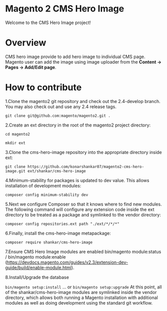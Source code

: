 # Magento 2 CMS Hero Image
Welcome to the CMS Hero Image project!

# Overview

CMS hero image provide to add hero image to individual CMS page. Magento user can add the image
using image uploader from the **Content -> Pages -> Add/Edit page**.

# How to contribute
1.Clone the magento2 git repository and check out the 2.4-develop branch. You may also check out and use any 2.4 release tags.

`git clone git@github.com:magento/magento2.git .`

2.Create an ext directory in the root of the magento2 project directory:

`cd magento2`

`mkdir ext`

3.Clone the cms-hero-image repository into the appropriate directory inside ext:

`git clone https://github.com/konarshankar07/magento2-cms-hero-image.git ext/shankar/cms-hero-image`

4.Minimum-stability for packages is updated to dev value. This allows installation of development modules:

  `composer config minimum-stability dev`
 
5.Next we configure Composer so that it knows where to find new modules. The following command will configure any extension code inside the ext directory to be treated as a package and symlinked to the vendor directory:

  `composer config repositories.ext path "./ext/*/*/*"`
  
6.Finally, install the cms-hero-image metapackage:

`composer require shankar/cms-hero-image`

7.Ensure CMS Hero Image modules are enabled bin/magento module:status / bin/magento module:enable (https://devdocs.magento.com/guides/v2.3/extension-dev-guide/build/enable-module.html).

8.Install/Upgrade the database

`bin/magento setup:install` ...
or
`bin/magento setup:upgrade`
At this point, all of the shankar/cms-hero-image modules are symlinked inside the vendor directory, which allows both running a Magento installation with additional modules as well as doing development using the standard git workflow.
